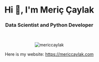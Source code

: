 <h1 align="center">Hi 👋, I'm Meriç Çaylak</h1>
<h3 align="center">Data Scientist and Python Developer</h3>
<br>
<p align="center"> <img src="https://komarev.com/ghpvc/?username=mericcaylak&label=Profile%20views&color=0e75b6&style=flat" alt="mericcaylak" /> </p>
<p align="center">
  <span style="font-size=30px">Here is my website:</span> <a href="https://mericcaylak.com" target="_blank">https://mericcaylak.com</a>
</p>
